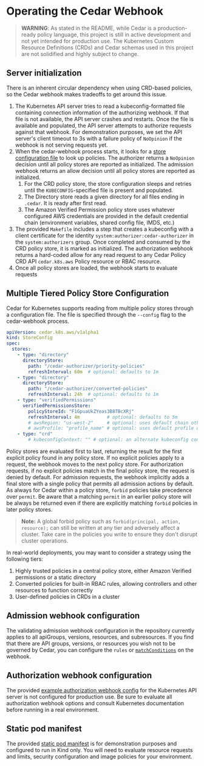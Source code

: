 # Operating the Cedar Webhook

> **WARNING**: As stated in the README, while Cedar is a production-ready policy language, this project is still in active development and not yet intended for production use.
> The Kubernetes Custom Resource Definitions (CRDs) and Cedar schemas used in this project are not solidified and highly subject to change.

## Server initialization

There is an inherent circular dependency when using CRD-based policies, so the Cedar webhook makes tradeoffs to get around this issue.

1. The Kubernetes API server tries to read a kubeconfig-formatted file containing connection information of the authorizing webhook. 
   If that file is not available, the API server crashes and restarts. 
   Once the file is available and populated, the API server attempts to authorize requests against that webhook.
   For demonstration purposes, we set the API server's client timeout to 3s with a failure policy of `NoOpinion` if the webhook is not serving requests yet.
2. When the cedar-webhook process starts, it looks for a [store configuration file](#multiple-tiered-policy-store-configuration) to look up policies.
   The authorizer returns a `NoOpinion` decision until all policy stores are reported as initialized.
   The admission webhook returns an allow decision until all policy stores are reported as initialized.
   1. For the CRD policy store, the store configuration sleeps and retries until the `KUBECONFIG`-specified file is present and populated.
   2. The Directory store reads a given directory for all files ending in `.cedar`. 
    It is ready after first read.
   3. The Amazon Verified Permission policy store uses whatever configured AWS credentials are provided in the default credential chain (environment variables, shared config file, IMDS, etc.) 
3. The provided `Makefile` includes a step that creates a kubeconfig with a client certificate for the identity `system:authorizer:cedar-authorizer` in the `system:authorizers` group.
    Once completed and consumed by the CRD policy store, it is marked as initialized.
    The authorization webhook returns a hard-coded allow for any read request to any Cedar Policy CRD API `cedar.k8s.aws` Policy resource or RBAC resource.
4. Once all policy stores are loaded, the webhook starts to evaluate requests

## Multiple Tiered Policy Store Configuration

Cedar for Kubernetes supports reading from multiple policy stores through a configuration file.
The file is specified through the `--config` flag to the cedar-webhook process.

```yaml
apiVersion: cedar.k8s.aws/v1alpha1
kind: StoreConfig
spec:
  stores:
    - type: "directory"
      directoryStore:
        path: "/cedar-authorizer/priority-policies"
        refreshInterval: 60m  # optional: defaults to 1m
    - type: "directory"
      directoryStore:
        path: "/cedar-authorizer/converted-policies"
        refreshInterval: 24h  # optional: defaults to 1m
    - type: "verifiedPermissions"
      verifiedPermissionsStore:
        policyStoreId: "F1GpuaUkZYeas3B8TBcXRj"
        refreshInterval: 4m          # optional: defaults to 5m
        # awsRegion: "us-west-2"     # optional: uses default chain otherwise
        # awsProfile: "profile_name" # optional: uses default profile otherwise
    - type: "crd"
        # kubeconfigContext: "" # optional: an alternate kubeconfig context to connect to a different API server
```

Policy stores are evaluated first to last, returning the result for the first explicit policy found in any policy store.
If no explicit policies apply to a request, the webhook moves to the next policy store.
For authorization requests, if no explicit policies match in the final policy store, the request is denied by default.
For admission requests, the webhook implicitly adds a final store with a single policy that permits all admission actions by default.
As always for Cedar within a policy store, `forbid` policies take precedence over `permit`. Be aware that a matching `permit` in an earlier policy store will be always be returned even if there are explicitly matching `forbid` policies in later policy stores.

> **Note:** A global forbid policy such as `forbid(principal, action, resource);` can still be written at any tier and adversely affect a cluster. Take care in the policies you write to ensure they don't disrupt cluster operations.

In real-world deployments, you may want to consider a strategy using the following tiers:

1. Highly trusted policies in a central policy store, either Amazon Verified permissions or a static directory
2. Converted policies for built-in RBAC rules, allowing controllers and other resources to function correctly
4. User-defined policies in CRDs in a cluster

## Admission webhook configuration

The validating admission webhook configuration in the repository currently applies to all apiGroups, versions, resources, and subresources. 
If you find that there are API groups, versions, or resources you wish not to be governed by Cedar, you can configure the `rules` or [ `matchConditions`][match-conditions] on the webhook.

[match-conditions]: https://kubernetes.io/docs/reference/access-authn-authz/extensible-admission-controllers/#matching-requests-matchconditions

## Authorization webhook configuration 

The provided [example authorization webhook config](/mount/authorization-config.yaml) for the Kubernetes API server is not configured for production use.
Be sure to evaluate all authorization webhook options and consult Kubernetes documentation before running in a real environment.

## Static pod manifest

The provided [static pod manifest](/manifests/cedar-authorization-webhook.yaml) is for demonstration purposes and configured to run in Kind only. 
You will need to evaluate resource requests and limits, security configuration and image policies for your environment. 
